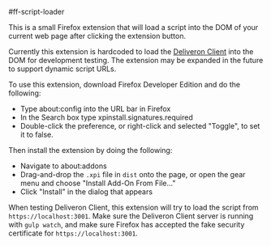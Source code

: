 #ff-script-loader

This is a small Firefox extension that will load a script into the DOM of your current web page after clicking the extension button. 

Currently this extension is hardcoded to load the [Deliveron Client](https://github.com/nozzlegear/deliver-on-client) into the DOM for development testing. The extension may be expanded in the future to support dynamic script URLs.

To use this extension, download Firefox Developer Edition and do the following:

- Type about:config into the URL bar in Firefox
- In the Search box type xpinstall.signatures.required
- Double-click the preference, or right-click and selected "Toggle", to set it to false.

Then install the extension by doing the following:

- Navigate to about:addons
- Drag-and-drop the `.xpi` file in `dist` onto the page, or open the gear menu and choose "Install Add-On From File..."
- Click "Install" in the dialog that appears

When testing Deliveron Client, this extension will try to load the script from `https://localhost:3001`. Make sure the Deliveron Client server is running with `gulp watch`, and make sure Firefox has accepted the fake security certificate for `https://localhost:3001`.
